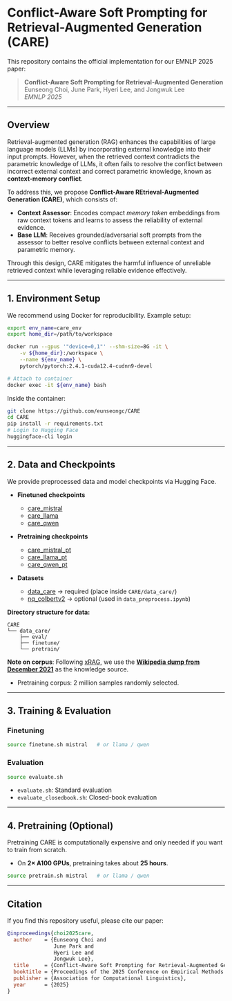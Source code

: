 # Conflict-Aware Soft Prompting for Retrieval-Augmented Generation (CARE)

This repository contains the official implementation for our EMNLP 2025 paper:

> **Conflict-Aware Soft Prompting for Retrieval-Augmented Generation**  
> Eunseong Choi, June Park, Hyeri Lee, and Jongwuk Lee  
> *EMNLP 2025*

---

## Overview

Retrieval-augmented generation (RAG) enhances the capabilities of large language models (LLMs) by incorporating external knowledge into their input prompts. However, when the retrieved context contradicts the parametric knowledge of LLMs, it often fails to resolve the conflict between incorrect external context and correct parametric knowledge, known as **context-memory conflict**.

To address this, we propose **Conflict-Aware REtrieval-Augmented Generation (CARE)**, which consists of:

* **Context Assessor**: Encodes compact *memory token* embeddings from raw context tokens and learns to assess the reliability of external evidence.
* **Base LLM**: Receives grounded/adversarial soft prompts from the assessor to better resolve conflicts between external context and parametric memory.

Through this design, CARE mitigates the harmful influence of unreliable retrieved context while leveraging reliable evidence effectively.

---

## 1. Environment Setup

We recommend using Docker for reproducibility. Example setup:

```bash
export env_name=care_env
export home_dir=/path/to/workspace

docker run --gpus '"device=0,1"' --shm-size=8G -it \
    -v ${home_dir}:/workspace \
    --name ${env_name} \
    pytorch/pytorch:2.4.1-cuda12.4-cudnn9-devel

# Attach to container
docker exec -it ${env_name} bash
```

Inside the container:

```bash
git clone https://github.com/eunseongc/CARE
cd CARE
pip install -r requirements.txt
# Login to Hugging Face
huggingface-cli login
```

---

## 2. Data and Checkpoints

We provide preprocessed data and model checkpoints via Hugging Face.

* **Finetuned checkpoints**

  * [care\_mistral](https://huggingface.co/eunseong/care_mistral)
  * [care\_llama](https://huggingface.co/eunseong/care_llama)
  * [care\_qwen](https://huggingface.co/eunseong/care_qwen)

* **Pretraining checkpoints**

  * [care\_mistral\_pt](https://huggingface.co/eunseong/care_mistral_pt)
  * [care\_llama\_pt](https://huggingface.co/eunseong/care_llama_pt)
  * [care\_qwen\_pt](https://huggingface.co/eunseong/care_qwen_pt)

* **Datasets**

  * [data\_care](https://huggingface.co/datasets/eunseong/data_care) → required (place inside `CARE/data_care/`)
  * [nq\_colbertv2](https://huggingface.co/datasets/eunseong/nq_colbertv2) → optional (used in `data_preprocess.ipynb`)

**Directory structure for data:**

```
CARE
└── data_care/
    ├── eval/
    ├── finetune/
    └── pretrain/
```

**Note on corpus**: Following [xRAG](https://github.com/Hannibal046/xRAG), we use the **[Wikipedia dump from December 2021](https://github.com/facebookresearch/atlas?tab=readme-ov-file#models)** as the knowledge source.
* Pretraining corpus: 2 million samples randomly selected.

---

## 3. Training & Evaluation

### Finetuning

```bash
source finetune.sh mistral   # or llama / qwen
```

### Evaluation

```bash
source evaluate.sh
```

* `evaluate.sh`: Standard evaluation
* `evaluate_closedbook.sh`: Closed-book evaluation

---

## 4. Pretraining (Optional)

Pretraining CARE is computationally expensive and only needed if you want to train from scratch.

* On **2× A100 GPUs**, pretraining takes about **25 hours**.

```bash
source pretrain.sh mistral   # or llama / qwen
```

---

## Citation

If you find this repository useful, please cite our paper:

```bibtex
@inproceedings{choi2025care,
  author    = {Eunseong Choi and
               June Park and
               Hyeri Lee and
               Jongwuk Lee},
  title     = {Conflict-Aware Soft Prompting for Retrieval-Augmented Generation},
  booktitle = {Proceedings of the 2025 Conference on Empirical Methods in Natural Language Processing (EMNLP)},
  publisher = {Association for Computational Linguistics},
  year      = {2025}
}
```
